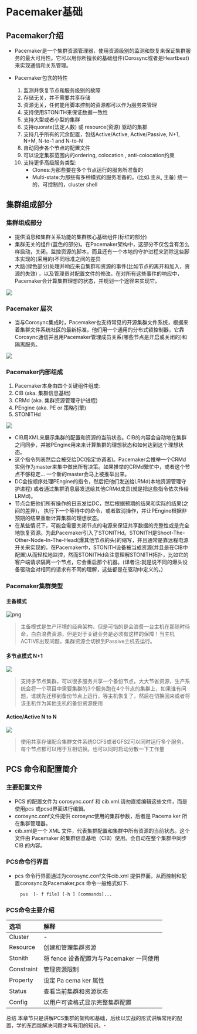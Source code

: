 # Pacemaker基础
## Pacemaker介绍
* Pacemaker是一个集群资源管理器，使用资源级别的监测和恢复来保证集群服务的最大可用性。它可以用你所擅长的基础组件(Corosync或者是Heartbeat)来实现通信和关系管理。
* Pacemaker包含的特性
    
    1. 监测并恢复节点和服务级别的故障
    2. 存储无关，并不需要共享存储
    3. 资源无关，任何能用脚本控制的资源都可以作为服务来管理
    4. 支持使用STONITH来保证数据一致性
    5. 支持大型或者小型的集群
    6. 支持quorate(法定人数) 或 resource(资源) 驱动的集群 
    7. 支持几乎所有的冗余配置，包括Active/Active, Active/Passive, N+1, N+M, N-to-1 and N-to-N
    8. 自动同步各个节点的配置文件
    9. 可以设定集群范围内的ordering, colocation , anti-colocation约束
    10. 支持更多高级服务类型: 
        * Clones:为那些要在多个节点运行的服务所准备的
        * Multi-state:为那些有多种模式的服务准备的。(比如.主从, 主备) 统一的，可控制的，cluster shell

## 集群组成部分
### 集群组成部分
* 提供消息和集群关系功能的集群核心基础组件(标红的部分)
* 集群无关的组件(蓝色的部分)。在Pacemaker架构中，这部分不仅包含有怎么样启动，关闭，监控资源的脚本，而且还有一个本地的守护进程来消除这些脚本实现的(采用的)不同标准之间的差异
* 大脑(绿色部分)处理并响应来自集群和资源的事件(比如节点的离开和加入，资源的失效) ，以及管理员对配置文件的修改。在对所有这些事件的响应中，Pacemaker会计算集群理想的状态，并规划一个途径来实现它。

![](./images/Cluster7/1-1.png)

### Pacemaker 层次
* 当与Corosync集成时，Pacemaker也支持常见的开源集群文件系统，根据来着集群文件系统社区的最新标准，他们用一个通用的分布式锁控制器，它靠Corosync通信并且用Pacemaker管理成员关系(哪些节点是开启或关闭的)和隔离服务。

![](./images/Cluster7/1-2.png)

### Pacemaker内部组成
1. Pacemaker本身由四个关键组件组成:
2. CIB (aka. 集群信息基础)
3. CRMd (aka. 集群资源管理守护进程)
4. PEngine (aka. PE or 策略引擎)
5. STONITHd

![](./images/Cluster7/1-3.png)

* CIB用XML来展示集群的配置和资源的当前状态。CIB的内容会自动地在集群之间同步，并被PEngine用来来计算集群的理想状态和如何达到这个理想状态。
* 这个指令列表然后会被交给DC(指定协调者)。Pacemaker会推举一个CRMd实例作为master来集中做出所有决策。如果推举的CRMd繁忙中，或者这个节点不够稳定... 一个新的master会马上被推举出来。
* DC会按顺序处理PEngine的指令，然后把他们发送给LRMd(本地资源管理守护进程) 或者通过集群消息层发送给其他CRMd成员(就是把这些指令依次传给LRMd)。
* 节点会把他们所有操作的日志发给DC，然后根据预期的结果和实际的结果(之间的差异)， 执行下一个等待中的命令，或者取消操作，并让PEngine根据非预期的结果重新计算集群的理想状态。
* 在某些情况下，可能会需要关闭节点的电源来保证共享数据的完整性或是完全地恢复资源。为此Pacemaker引入了STONITHd。STONITH是Shoot-The-Other-Node-In-The-Head(爆其他节点的头)的缩写，并且通常是靠远程电源开关来实现的。在Pacemaker中，STONITH设备被当成资源(并且是在CIB中配置)从而轻松地监控，然而STONITHd会注意理解STONITH拓扑，比如它的客户端请求隔离一个节点，它会重启那个机器。(译者注:就是说不同的爆头设备驱动会对相同的请求有不同的理解，这些都是在驱动中定义的。)

### Pacemaker集群类型
#### 主备模式

![png](./images/Cluster7/ab.png)
>主备模式是生产环境的经典架构，但是可惜的是会浪费一台主机在那随时待命，白白浪费资源，但是对于关键业务是必须有这样的保障！当主机ACTIVE出现问题，集群资源会切换到Passive主机去运行。

#### 多节点模式 N+1

![](./images/Cluster7/sharef.png)

> 支持多节点集群，可以很多服务共享一个备份节点，大大节省资源，生产系统会将一个项目中需要集群的3个服务跑在4个节点的集群上，如果谁有问题，谁就先迁移到备份节点上运行，等主机恢复了，然后在切换回来或者将该主机作为其他主机的备份资源使用

#### Actice/Active  N to N

![](./images/Cluster7/aa.png)

>使用共享存储配合集群文件系统OCFS或者GFS2可以同时运行多个服务，每个节点都可以用于互相切换。也可以同时启动分散一下工作量

## PCS 命令和配置简介

### 主要配置文件
* PCS 的配置文件为 corosync.conf 和 cib.xml.请勿直接编辑这些文件，而是使用pcs 或pcsd界面进行编辑。
* corosync.conf文件提供 corosync使用的集群参数，后者是 Pacema ker  所在集群管理器。
* cib.xml是一个 XML 文件，代表集群配置和集群中所有资源的当前状态。这个文件由 Pacemaker  的集群信息基地（CIB）使用。会自动在整个集群中同步 CIB 的内容。

### PCS命令行界面
* pcs 命令行界面通过为corosync.conf文件cib.xml 提供界面，从而控制和配置corosync及Pacemaker,pcs 命令一般格式如下.
    
        pvs  [- f file] [-h ] [commands]...

### PCS命令主要介绍
|选项|解释|
|:----|:---
|Cluster|	-
|Resource|	创建和管理集群资源
|Stonith|	将 fence 设备配置为与Pacemaker 一同使用
|Constraint|	管理资源限制
|Property|	设定 Pa cema ker  属性
|Status|	查看当前集群和资源状态
|Config|	以用户可读格式显示完整集群配置

总结
本章节只是讲解PCS集群的架构和基础，后续以实战的形式讲解常用的配置，学的东西能解决问题才叫有用的知识。-

